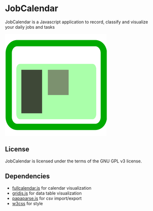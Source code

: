# JobCalendar
JobCalendar is a Javascript application to record, classify and visualize your daily jobs and tasks

![Image](favicon.png "image")

License
-------
JobCalendar is licensed under the terms of the GNU GPL v3 license.

Dependencies
------------
- [fullcalendar.js](https://github.com/fullcalendar/fullcalendar) for calendar visualization
- [gridjs.js](https://github.com/grid-js/gridjs) for data table visualization
- [papaparse.js](https://github.com/mholt/PapaParse) for csv import/export
- [w3css](https://www.w3schools.com/w3css/default.asp) for style
